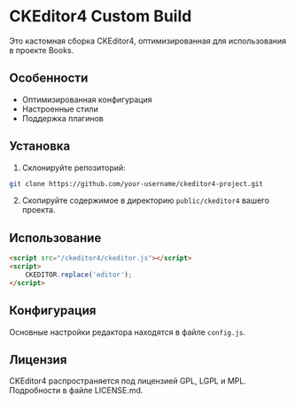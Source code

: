 # CKEditor4 Custom Build

Это кастомная сборка CKEditor4, оптимизированная для использования в проекте Books.

## Особенности

- Оптимизированная конфигурация
- Настроенные стили
- Поддержка плагинов

## Установка

1. Склонируйте репозиторий:
```bash
git clone https://github.com/your-username/ckeditor4-project.git
```

2. Скопируйте содержимое в директорию `public/ckeditor4` вашего проекта.

## Использование

```html
<script src="/ckeditor4/ckeditor.js"></script>
<script>
    CKEDITOR.replace('editor');
</script>
```

## Конфигурация

Основные настройки редактора находятся в файле `config.js`.

## Лицензия

CKEditor4 распространяется под лицензией GPL, LGPL и MPL. Подробности в файле LICENSE.md.
